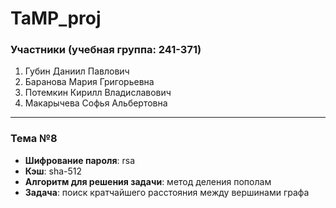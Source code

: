 # TaMP_proj
### Участники (учебная группа: 241-371)
1. Губин Даниил Павлович
2. Баранова Мария Григорьевна
3. Потемкин Кирилл Владиславович
4. Макарычева Софья Альбертовна
___
### Тема №8
* **Шифрование пароля**: rsa
* **Кэш**: sha-512
* **Алгоритм для решения задачи**: метод деления пополам
* **Задача**: поиск кратчайшего расстояния между вершинами графа
